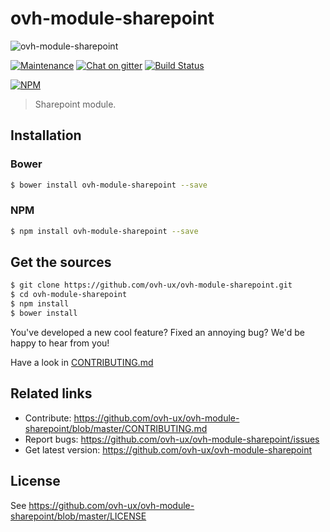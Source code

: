 # ovh-module-sharepoint

![ovh-module-sharepoint](https://user-images.githubusercontent.com/3379410/27423240-3f944bc4-5731-11e7-87bb-3ff603aff8a7.png)

[![Maintenance](https://img.shields.io/maintenance/yes/2018.svg)]() [![Chat on gitter](https://img.shields.io/gitter/room/ovh/ux.svg)](https://gitter.im/ovh/ux) [![Build Status](https://travis-ci.org/ovh-ux/ovh-module-sharepoint.svg)](https://travis-ci.org/ovh-ux/ovh-module-sharepoint)

[![NPM](https://nodei.co/npm/ovh-module-sharepoint.png?downloads=true&downloadRank=true&stars=true)](https://nodei.co/npm/ovh-module-sharepoint/)

> Sharepoint module.

## Installation

### Bower

```sh
$ bower install ovh-module-sharepoint --save
```

### NPM

```sh
$ npm install ovh-module-sharepoint --save
```

## Get the sources

```sh
$ git clone https://github.com/ovh-ux/ovh-module-sharepoint.git
$ cd ovh-module-sharepoint
$ npm install
$ bower install
```

You've developed a new cool feature? Fixed an annoying bug? We'd be happy
to hear from you!

Have a look in [CONTRIBUTING.md](https://github.com/ovh-ux/ovh-module-sharepoint/blob/master/CONTRIBUTING.md)

## Related links

* Contribute: https://github.com/ovh-ux/ovh-module-sharepoint/blob/master/CONTRIBUTING.md
* Report bugs: https://github.com/ovh-ux/ovh-module-sharepoint/issues
* Get latest version: https://github.com/ovh-ux/ovh-module-sharepoint

## License

See https://github.com/ovh-ux/ovh-module-sharepoint/blob/master/LICENSE
